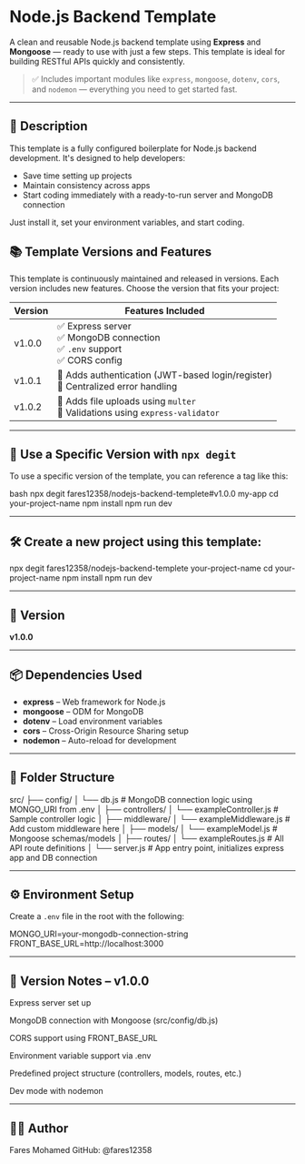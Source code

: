 # Node.js Backend Template

A clean and reusable Node.js backend template using **Express** and **Mongoose** — ready to use with just a few steps. This template is ideal for building RESTful APIs quickly and consistently.

> ✅ Includes important modules like `express`, `mongoose`, `dotenv`, `cors`, and `nodemon` — everything you need to get started fast.

---

## 📝 Description

This template is a fully configured boilerplate for Node.js backend development. It's designed to help developers:

- Save time setting up projects
- Maintain consistency across apps
- Start coding immediately with a ready-to-run server and MongoDB connection

Just install it, set your environment variables, and start coding.

## 📚 Template Versions and Features

This template is continuously maintained and released in versions. Each version includes new features. Choose the version that fits your project:

| Version  | Features Included                                                                   |
|----------|-------------------------------------------------------------------------------------|
| v1.0.0   | ✅ Express server<br>✅ MongoDB connection<br>✅ `.env` support<br>✅ CORS config |
| v1.0.1   | 🔼 Adds authentication (JWT-based login/register)<br>🔼 Centralized error handling |
| v1.0.2   | 🔼 Adds file uploads using `multer`<br>🔼 Validations using `express-validator`    |

---

## 🚀 Use a Specific Version with `npx degit`

To use a specific version of the template, you can reference a tag like this:

bash
npx degit fares12358/nodejs-backend-templete#v1.0.0 my-app
cd your-project-name
npm install
npm run dev

---

## 🛠️ Create a new project using this template:

npx degit fares12358/nodejs-backend-templete your-project-name
cd your-project-name
npm install
npm run dev

---

## 🚀 Version

**v1.0.0**

---

## 📦 Dependencies Used

- **express** – Web framework for Node.js
- **mongoose** – ODM for MongoDB
- **dotenv** – Load environment variables
- **cors** – Cross-Origin Resource Sharing setup
- **nodemon** – Auto-reload for development

---

## 📁 Folder Structure

src/
├── config/
│ └── db.js # MongoDB connection logic using MONGO_URI from .env
│
├── controllers/
│ └── exampleController.js # Sample controller logic
│
├── middleware/
│ └── exampleMiddleware.js # Add custom middleware here
│
├── models/
│ └── exampleModel.js # Mongoose schemas/models
│
├── routes/
│ └── exampleRoutes.js # All API route definitions
│
└── server.js # App entry point, initializes express app and DB connection

---

## ⚙️ Environment Setup

Create a `.env` file in the root with the following:

MONGO_URI=your-mongodb-connection-string
FRONT_BASE_URL=http://localhost:3000

---

## 🧪 Version Notes – v1.0.0

Express server set up

MongoDB connection with Mongoose (src/config/db.js)

CORS support using FRONT_BASE_URL

Environment variable support via .env

Predefined project structure (controllers, models, routes, etc.)

Dev mode with nodemon

---

## 👨‍💻 Author
Fares Mohamed
GitHub: @fares12358